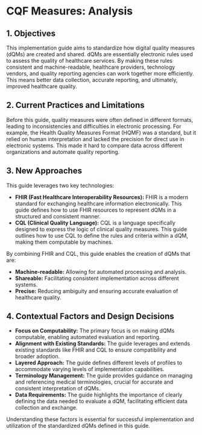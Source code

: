 # CQF Measures: Analysis

## 1. Objectives

This implementation guide aims to standardize how digital quality measures (dQMs) are created and shared. dQMs are essentially electronic rules used to assess the quality of healthcare services. By making these rules consistent and machine-readable, healthcare providers, technology vendors, and quality reporting agencies can work together more efficiently. This means better data collection, accurate reporting, and ultimately, improved healthcare quality.

## 2. Current Practices and Limitations

Before this guide, quality measures were often defined in different formats, leading to inconsistencies and difficulties in electronic processing. For example, the Health Quality Measures Format (HQMF) was a standard, but it relied on human interpretation and lacked the precision for direct use in electronic systems. This made it hard to compare data across different organizations and automate quality reporting.

## 3. New Approaches

This guide leverages two key technologies:

* **FHIR (Fast Healthcare Interoperability Resources):** FHIR is a modern standard for exchanging healthcare information electronically. This guide defines how to use FHIR resources to represent dQMs in a structured and consistent manner.
* **CQL (Clinical Quality Language):** CQL is a language specifically designed to express the logic of clinical quality measures. This guide outlines how to use CQL to define the rules and criteria within a dQM, making them computable by machines.

By combining FHIR and CQL, this guide enables the creation of dQMs that are:

* **Machine-readable:**  Allowing for automated processing and analysis.
* **Shareable:** Facilitating consistent implementation across different systems.
* **Precise:** Reducing ambiguity and ensuring accurate evaluation of healthcare quality.

## 4. Contextual Factors and Design Decisions

* **Focus on Computability:** The primary focus is on making dQMs computable, enabling automated evaluation and reporting.
* **Alignment with Existing Standards:** The guide leverages and extends existing standards like FHIR and CQL to ensure compatibility and broader adoption.
* **Layered Approach:** The guide defines different levels of profiles to accommodate varying levels of implementation capabilities.
* **Terminology Management:**  The guide provides guidance on managing and referencing medical terminologies, crucial for accurate and consistent interpretation of dQMs.
* **Data Requirements:**  The guide highlights the importance of clearly defining the data needed to evaluate a dQM, facilitating efficient data collection and exchange.

Understanding these factors is essential for successful implementation and utilization of the standardized dQMs defined in this guide.
